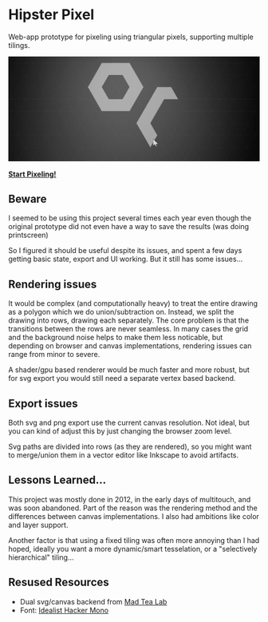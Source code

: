 # Hipster Pixel

Web-app prototype for pixeling using triangular pixels, supporting multiple tilings.

![screencap gif - pixeling with triangles](hipster-pixel.gif)

[**Start Pixeling!**](https://teadrinker.net/hipster)

## Beware

I seemed to be using this project several times each year even though the 
original prototype did not even have a way to save the results (was doing printscreen)

So I figured it should be useful despite its issues, and spent a few days getting
basic state, export and UI working. But it still has some issues...

## Rendering issues

It would be complex (and computationally heavy) to treat the entire drawing as a polygon which we do union/subtraction on.
Instead, we split the drawing into rows, drawing each separately. The core problem is that the transitions between the rows are never seamless.
In many cases the grid and the background noise helps to make them less noticable, but depending on browser and canvas implementations, rendering issues can range from minor to severe.

A shader/gpu based renderer would be much faster and more robust, but for svg export you would still need a separate vertex based backend.

## Export issues

Both svg and png export use the current canvas resolution.
Not ideal, but you can kind of adjust this by just changing the browser zoom level.

Svg paths are divided into rows (as they are rendered), so
you might want to merge/union them in a vector editor like Inkscape to avoid artifacts.

## Lessons Learned...

This project was mostly done in 2012, in the early days of multitouch, and was soon abandoned. 
Part of the reason was the rendering method and the differences between canvas implementations.
I also had ambitions like color and layer support.

Another factor is that using a fixed tiling was often more annoying than I had
hoped, ideally you want a more dynamic/smart tesselation, or a "selectively hierarchical"
tiling... 

## Resused Resources

 * Dual svg/canvas backend from [Mad Tea Lab](https://madtealab.com)
 * Font: [Idealist Hacker Mono](https://github.com/teadrinker/idealist-hacker-mono-font)

